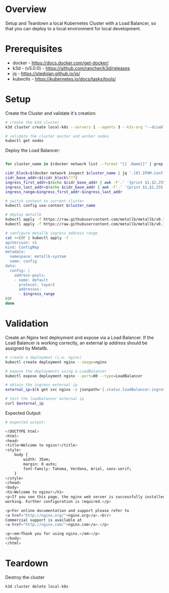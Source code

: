 # Overview

Setup and Teardown a local Kubernetes Cluster with a Load Balancer, so that you can deploy to a local environment for local development.

# Prerequisites

- docker - https://docs.docker.com/get-docker/
- k3d - (v5.0.0) - https://github.com/rancher/k3d/releases
- jq - https://stedolan.github.io/jq/
- kubectls - https://kubernetes.io/docs/tasks/tools/

# Setup

Create the Cluster and validate it's creation:

```bash
# create the k3d cluster
k3d cluster create local-k8s --servers 1 --agents 3 --k3s-arg "--disable=traefik@server:0" --wait

# validate the cluster master and worker nodes
kubectl get nodes
```

Deploy the Load Balancer:

```bash

for cluster_name in $(docker network list --format "{{ .Name}}" | grep k3d); do

cidr_block=$(docker network inspect $cluster_name | jq '.[0].IPAM.Config[0].Subnet' | tr -d '"')
cidr_base_addr=${cidr_block%???}
ingress_first_addr=$(echo $cidr_base_addr | awk -F'.' '{print $1,$2,255,0}' OFS='.')
ingress_last_addr=$(echo $cidr_base_addr | awk -F'.' '{print $1,$2,255,255}' OFS='.')
ingress_range=$ingress_first_addr-$ingress_last_addr

# switch context to current cluster
kubectl config use-context $cluster_name

# deploy metallb
kubectl apply -f https://raw.githubusercontent.com/metallb/metallb/v0.10.2/manifests/namespace.yaml
kubectl apply -f https://raw.githubusercontent.com/metallb/metallb/v0.10.2/manifests/metallb.yaml

# configure metallb ingress address range
cat <<EOF | kubectl apply -f -
apiVersion: v1
kind: ConfigMap
metadata:
  namespace: metallb-system
  name: config
data:
  config: |
    address-pools:
    - name: default
      protocol: layer2
      addresses:
      - $ingress_range
EOF
done

```

# Validation

Create an Nginx test deployment and expose via a Load Balancer. If the Load Balancer is working correctly, an external ip address should be assigned by Metallb.

```bash
# create a deployment (i.e. nginx)
kubectl create deployment nginx --image=nginx

# expose the deployments using a LoadBalancer
kubectl expose deployment nginx --port=80 --type=LoadBalancer

# obtain the ingress external ip
external_ip=$(k get svc nginx -o jsonpath='{.status.loadBalancer.ingress[0].ip}')

# test the loadbalancer external ip
curl $external_ip
```

Expected Output:

```bash
# expected output:

<!DOCTYPE html>
<html>
<head>
<title>Welcome to nginx!</title>
<style>
    body {
        width: 35em;
        margin: 0 auto;
        font-family: Tahoma, Verdana, Arial, sans-serif;
    }
</style>
</head>
<body>
<h1>Welcome to nginx!</h1>
<p>If you see this page, the nginx web server is successfully installed and
working. Further configuration is required.</p>

<p>For online documentation and support please refer to
<a href="http://nginx.org/">nginx.org</a>.<br/>
Commercial support is available at
<a href="http://nginx.com/">nginx.com</a>.</p>

<p><em>Thank you for using nginx.</em></p>
</body>
</html>
```

# Teardown

Destroy the cluster

```bash
k3d cluster delete local-k8s
```
